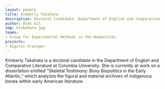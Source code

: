 ```yaml
---
layout: people
title: Kimberly Takahata
description: Doctoral Candidate, Department of English and Comparative Literature
author: Alex Gil
img: ktakahata.jpg
teams:
- Group for Experimental Methods in the Humanities
projects:
- Digital Grainger
---
```



Kimberly Takahata is a doctoral candidate in the Department of English and Comparative Literature at Columbia University. She is currently at work on a dissertation entitled “Skeletal Testimony: Bony Biopolitics in the Early Atlantic,” which analyzes the figural and material archives of indigenous bones within early American literature.